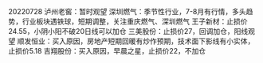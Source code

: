 20220728
泸州老窖：暂时观望
深圳燃气：季节性行业，7-8月有行情，多头趋势，行业板块遇铁球，短期调整，关注重庆燃气、深圳燃气
王子新材：止损价24.55，小阴小阳不破20日线可以加仓
三美股份：止损价27，回调加仓，阳线观望
顺发恒业：买入原因，房地产短期回暖有炒作预期，技术面下影线有小实体，止损价5.18
吉翔股份：买入原因，早晨之星，止损价22，不加仓